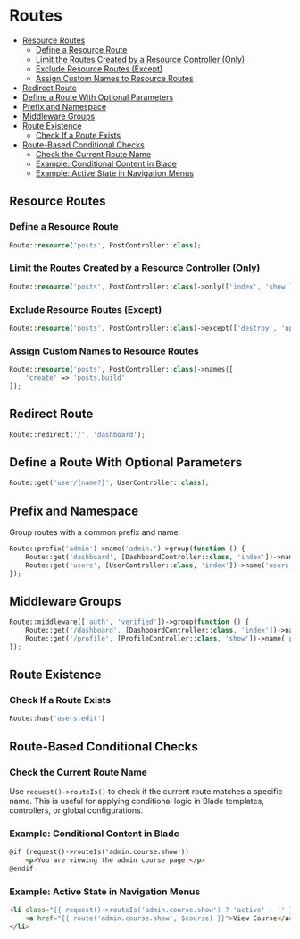 # Routes

- [Resource Routes](#resource-routes)
  - [Define a Resource Route](#define-a-resource-route)
  - [Limit the Routes Created by a Resource Controller (Only)](#limit-the-routes-created-by-a-resource-controller-only)
  - [Exclude Resource Routes (Except)](#exclude-resource-routes-except)
  - [Assign Custom Names to Resource Routes](#assign-custom-names-to-resource-routes)
- [Redirect Route](#redirect-route)
- [Define a Route With Optional Parameters](#define-a-route-with-optional-parameters)
- [Prefix and Namespace](#prefix-and-namespace)
- [Middleware Groups](#middleware-groups)
- [Route Existence](#route-existence)
  - [Check If a Route Exists](#check-if-a-route-exists)
- [Route-Based Conditional Checks](#route-based-conditional-checks)
  - [Check the Current Route Name](#check-the-current-route-name)
  - [Example: Conditional Content in Blade](#example-conditional-content-in-blade)
  - [Example: Active State in Navigation Menus](#example-active-state-in-navigation-menus)

## Resource Routes

### Define a Resource Route

```php
Route::resource('posts', PostController::class);
```

### Limit the Routes Created by a Resource Controller (Only)

```php
Route::resource('posts', PostController::class)->only(['index', 'show']);
```

### Exclude Resource Routes (Except)

```php
Route::resource('posts', PostController::class)->except(['destroy', 'update']);
```

### Assign Custom Names to Resource Routes

```php
Route::resource('posts', PostController::class)->names([
    'create' => 'posts.build'
]);
```

## Redirect Route

```php
Route::redirect('/', 'dashboard');
```

## Define a Route With Optional Parameters

```php
Route::get('user/{name?}', UserController::class);
```

## Prefix and Namespace

Group routes with a common prefix and name:

```php
Route::prefix('admin')->name('admin.')->group(function () {
    Route::get('dashboard', [DashboardController::class, 'index'])->name('dashboard');
    Route::get('users', [UserController::class, 'index'])->name('users');
});
```

## Middleware Groups

```php
Route::middleware(['auth', 'verified'])->group(function () {
    Route::get('/dashboard', [DashboardController::class, 'index'])->name('dashboard');
    Route::get('/profile', [ProfileController::class, 'show'])->name('profile');
});
```

## Route Existence

### Check If a Route Exists

``` php
Route::has('users.edit')
```

## Route-Based Conditional Checks

### Check the Current Route Name

Use `request()->routeIs()` to check if the current route matches a specific name. This is useful for
applying conditional logic in Blade templates, controllers, or global configurations.

### Example: Conditional Content in Blade

```html
@if (request()->routeIs('admin.course.show'))
    <p>You are viewing the admin course page.</p>
@endif
```

### Example: Active State in Navigation Menus

```html
<li class="{{ request()->routeIs('admin.course.show') ? 'active' : '' }}">
    <a href="{{ route('admin.course.show', $course) }}">View Course</a>
</li>
```